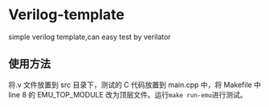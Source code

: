 # Verilog-template

simple verilog template,can easy test by verilator

## 使用方法

将.v 文件放置到 src 目录下，测试的 C 代码放置到 main.cpp 中，将 Makefile 中 line 8 的 EMU_TOP_MODULE 改为顶层文件。运行`make run-emu`进行测试。

